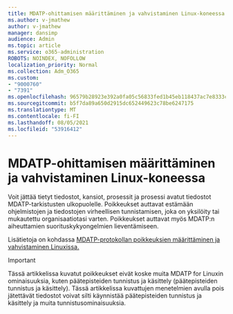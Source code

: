 ```yaml
---
title: MDATP-ohittamisen määrittäminen ja vahvistaminen Linux-koneessa
ms.author: v-jmathew
author: v-jmathew
manager: dansimp
audience: Admin
ms.topic: article
ms.service: o365-administration
ROBOTS: NOINDEX, NOFOLLOW
localization_priority: Normal
ms.collection: Adm_O365
ms.custom:
- "9000760"
- "7391"
ms.openlocfilehash: 96579b28923e392a0fa05c56833fed1b45eb118437ac7e8333c610ed69126f8e
ms.sourcegitcommit: b5f7da89a650d2915dc652449623c78be6247175
ms.translationtype: MT
ms.contentlocale: fi-FI
ms.lasthandoff: 08/05/2021
ms.locfileid: "53916412"
---
```

# <a name="configure-and-validate-exclusions-for-mdatp-on-a-linux-machine"></a>MDATP-ohittamisen määrittäminen ja vahvistaminen Linux-koneessa

Voit jättää tietyt tiedostot, kansiot, prosessit ja prosessi avatut tiedostot MDATP-tarkistusten ulkopuolelle. Poikkeukset auttavat estämään ohjelmistojen ja tiedostojen virheellisen tunnistamisen, joka on yksilöity tai mukautettu organisaatiotasi varten. Poikkeukset auttavat myös MDATP:n aiheuttamien suorituskykyongelmien lieventämiseen.

Lisätietoja on kohdassa [MDATP-protokollan poikkeuksien määrittäminen ja vahvistaminen Linuxissa.](https://go.microsoft.com/fwlink/?linkid=2144517)

> [!IMPORTANT]
> Tässä artikkelissa kuvatut poikkeukset eivät koske muita MDATP for Linuxin ominaisuuksia, kuten päätepisteiden tunnistus ja käsittely (päätepisteiden tunnistus ja käsittely). Tässä artikkelissa kuvattujen menetelmien avulla pois jätettävät tiedostot voivat silti käynnistää päätepisteiden tunnistus ja käsittely ja muita tunnistusominaisuuksia.
